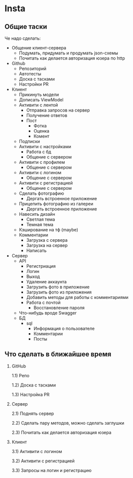 # Insta

## Общие таски

Че надо сделать:
- Общение клиент-сервера
    - Подумать, придумать и продумать json-схемы
    - Почитать как делается авторизация юзера по http
- Github
    - Репозиторий
    - Автотесты
    - Доска с тасками
    - Настройки PR
- Клиент
    - Прикинуть модели
    - Дописать ViewModel
    - Активити с лентой
        - Отправка запросов на сервер
        - Получение ответов
        - Пост
            - Фотка
            - Оценка
            - Комент
    - Подписки
    - Активити с настройками
        - Работа с бд
        - Общение с сервером
    - Активити с профилем
        - Общение с сервером
    - Активити с логином
        - Общение с сервером
    - Активити с регистрацией
        - Общение с сервером
    - Сделать фотографию
        - Дергать встроенное приложение
    - Прицепить фотографию из галереи
        - Дергать встроенное приложение
    - Навесить дизайн
        - Светлая тема
        - Темная тема
    - Кэширование на тф (maybe)
    - Комментарии
        - Загрузка с сервера
        - Загрузка на сервер
        - Написать
- Сервер
    - API 
        - Регистриация
        - Логин
        - Выход
        - Удаление аккаунта
        - Загрузить фото в приложение
        - Загрузить фото из приложения
        - Добавить методы для работы с комментариями
        - Работа с почтой
            - Восстановление пароля
    - Что-нибудь вроде Swagger
    - БД
        - sql
            - Информация о пользователе
            - Комментарии
            - Посты

## Что сделать в ближайшее время

1) GitHub

    1.1) Репо

    1.2) Доска с тасками

    1.3) Настройка PR
2) Сервер

    2.1) Поднять сервер

    2.2) Сделать пару методов, можно сделать заглушки

    2.3) Почитать как делается авторизация юзера
3) Клиент

    3.1) Активити с логином

    3.2) Активити с регистрацией

    3.3) Запросы на логин и регистрацию

